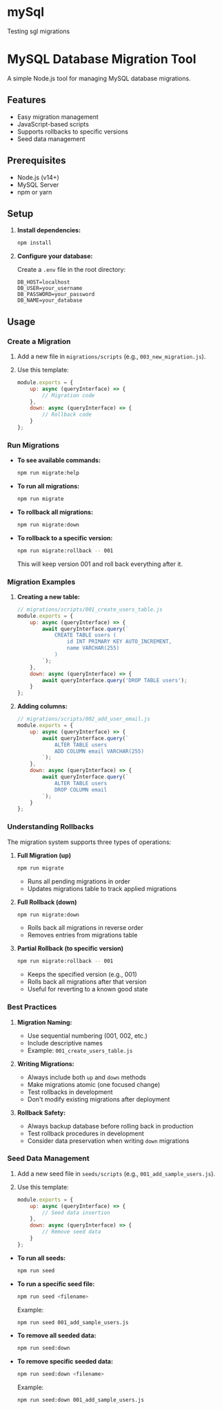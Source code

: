# mySql
Testing sgl migrations
# MySQL Database Migration Tool

A simple Node.js tool for managing MySQL database migrations.

## Features

- Easy migration management
- JavaScript-based scripts
- Supports rollbacks to specific versions
- Seed data management

## Prerequisites

- Node.js (v14+)
- MySQL Server
- npm or yarn

## Setup

1. **Install dependencies:**

   ```bash
   npm install
   ```

2. **Configure your database:**

   Create a `.env` file in the root directory:

   ```plaintext
   DB_HOST=localhost
   DB_USER=your_username
   DB_PASSWORD=your_password
   DB_NAME=your_database
   ```

## Usage

### Create a Migration

1. Add a new file in `migrations/scripts` (e.g., `003_new_migration.js`).
2. Use this template:

   ```javascript
   module.exports = {
       up: async (queryInterface) => {
           // Migration code
       },
       down: async (queryInterface) => {
           // Rollback code
       }
   };
   ```

### Run Migrations

- **To see available commands:**

  ```bash
  npm run migrate:help
  ```

- **To run all migrations:**

  ```bash
  npm run migrate
  ```

- **To rollback all migrations:**

  ```bash
  npm run migrate:down
  ```

- **To rollback to a specific version:**

  ```bash
  npm run migrate:rollback -- 001
  ```
  This will keep version 001 and roll back everything after it.

### Migration Examples

1. **Creating a new table:**

   ```javascript
   // migrations/scripts/001_create_users_table.js
   module.exports = {
       up: async (queryInterface) => {
           await queryInterface.query(`
               CREATE TABLE users (
                   id INT PRIMARY KEY AUTO_INCREMENT,
                   name VARCHAR(255)
               )
           `);
       },
       down: async (queryInterface) => {
           await queryInterface.query('DROP TABLE users');
       }
   };
   ```

2. **Adding columns:**

   ```javascript
   // migrations/scripts/002_add_user_email.js
   module.exports = {
       up: async (queryInterface) => {
           await queryInterface.query(`
               ALTER TABLE users
               ADD COLUMN email VARCHAR(255)
           `);
       },
       down: async (queryInterface) => {
           await queryInterface.query(`
               ALTER TABLE users
               DROP COLUMN email
           `);
       }
   };
   ```

### Understanding Rollbacks

The migration system supports three types of operations:

1. **Full Migration (up)**

   ```bash
   npm run migrate
   ```
   - Runs all pending migrations in order
   - Updates migrations table to track applied migrations

2. **Full Rollback (down)**

   ```bash
   npm run migrate:down
   ```
   - Rolls back all migrations in reverse order
   - Removes entries from migrations table

3. **Partial Rollback (to specific version)**

   ```bash
   npm run migrate:rollback -- 001
   ```
   - Keeps the specified version (e.g., 001)
   - Rolls back all migrations after that version
   - Useful for reverting to a known good state

### Best Practices

1. **Migration Naming:**

   - Use sequential numbering (001, 002, etc.)
   - Include descriptive names
   - Example: `001_create_users_table.js`

2. **Writing Migrations:**

   - Always include both `up` and `down` methods
   - Make migrations atomic (one focused change)
   - Test rollbacks in development
   - Don't modify existing migrations after deployment

3. **Rollback Safety:**

   - Always backup database before rolling back in production
   - Test rollback procedures in development
   - Consider data preservation when writing `down` migrations

### Seed Data Management

1. Add a new seed file in `seeds/scripts` (e.g., `001_add_sample_users.js`).
2. Use this template:

   ```javascript
   module.exports = {
       up: async (queryInterface) => {
           // Seed data insertion
       },
       down: async (queryInterface) => {
           // Remove seed data
       }
   };
   ```

- **To run all seeds:**

  ```bash
  npm run seed
  ```

- **To run a specific seed file:**

  ```bash
  npm run seed <filename>
  ```

  Example:
  ```bash
  npm run seed 001_add_sample_users.js
  ```

- **To remove all seeded data:**

  ```bash
  npm run seed:down
  ```

- **To remove specific seeded data:**

  ```bash
  npm run seed:down <filename>
  ```

  Example:
  ```bash
  npm run seed:down 001_add_sample_users.js
  ```



